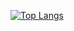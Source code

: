 [![Top Langs](https://github-readme-stats.vercel.app/api/top-langs/?username=m0t0k1ch1&layout=donut)](https://github.com/anuraghazra/github-readme-stats)
